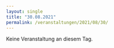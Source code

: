 ```yaml
---
layout: single
title: "30.08.2021"
permalink: /veranstaltungen/2021/08/30/
---
```


Keine Veranstaltung an diesem Tag.
